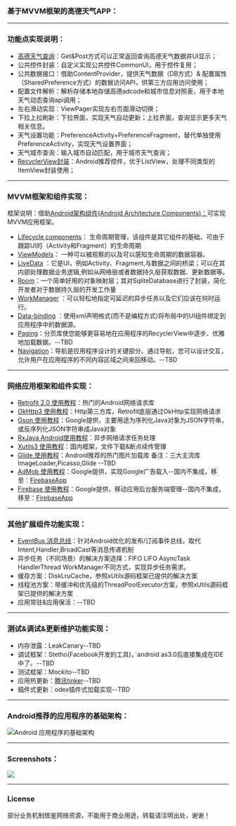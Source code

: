 ### 基于MVVM框架的高德天气APP：
-------

### 功能点实现说明：
- [高德天气查询](https://lbs.amap.com/api/webservice/guide/api/weatherinfo/)：Get&Post方式可以正常返回查询高德天气数据并UI显示；
- 公共控件封装：自定义实现公共控件CommonUI，用于控件复用；
- 公共数据接口：借助ContentProvider，提供天气数据（DB方式）& 配置属性（SharedPreference方式）的数据访问API，供第三方应用访问使用；
- 配置文件解析：解析存储本地存储高德adcode和城市信息对照表，用于本地天气动态查询api调用；
- 左右滑动实现：ViewPager实现左右页面滑动切换；
- 下拉上拉刷新：下拉界面，实现天气自动更新；上拉界面，查询显示更多天气相关信息。
- 天气设置功能：PreferenceActivity+PreferenceFragment，替代单独使用PreferenceActivity，实现天气设置界面；
- 天气城市查询：输入城市自动匹配，用于城市天气查询；
- [RecyclerView封装](https://www.jianshu.com/p/4f9591291365)：Android推荐控件，优于ListView，处理不同类型的ItemView封装使用；

-------
### MVVM框架和组件实现：
框架说明：借助[Android架构组件(Android Architecture Components)：](https://github.com/tangmin1010/appcomponent)可实现MVVM应用框架。 
- [Lifecycle components](https://developer.android.google.cn/topic/libraries/architecture/lifecycle)： 生命周期管理，该组件是其它组件的基础，可由于跟踪UI的（Activity和Fragment）的生命周期
- [ViewModels](https://developer.android.google.cn/topic/libraries/architecture/viewmodel)： 一种可以被观察的以及可以感知生命周期的数据容器。
- [LiveData](https://developer.android.google.cn/topic/libraries/architecture/livedata) ：它是UI，例如Activity、Fragment,与数据之间的桥梁；可以在其内部处理数据业务逻辑,例如从网络层或者数据持久层获取数据、更新数据等。
- [Room](https://developer.android.google.cn/topic/libraries/architecture/room)：一个简单好用的对象映射层；其对SqliteDatabase进行了封装，简化开发者对于数据持久层的开发工作量
- [WorkManager](https://developer.android.google.cn/topic/libraries/architecture/workmanager/) ：可以轻松地指定可延迟的异步任务以及它们应该在何时运行。
- [Data-binding](https://developer.android.google.cn/topic/libraries/data-binding//) ：使用xml声明格式(而不是编程方式)将布局中的UI组件绑定到应用程序中的数据源。
- [Paging](https://developer.android.google.cn/topic/libraries/architecture/paging/)：分页库使您能够更容易地在应用程序的RecyclerView中逐步、优雅地加载数据。--TBD
- [Navigation](https://developer.android.google.cn/topic/libraries/architecture/navigation/)：导航是应用程序设计的关键部分。通过导航，您可以设计交互，允许用户在应用程序的不同内容区域之间来回移动。--TBD

-------
### 网络应用框架和组件实现：
- [Retrofit 2.0 使用教程](https://blog.csdn.net/carson_ho/article/details/73732076)：热门的Android网络请求库
- [OkHttp3 使用教程](https://blog.csdn.net/xx326664162/article/details/77714126)：Http第三方库，Retrofit底层通过OkHttp实现网络请求 
- [Gson 使用教程](https://baijiahao.baidu.com/s?id=1607221675455152057&wfr=spider&for=pc)：Google提供，主要用途为序列化Java对象为JSON字符串，或反序列化JSON字符串成Java对象
- [RxJava Android使用教程](https://gank.io/post/560e15be2dca930e00da1083)：异步网络请求任务处理
- [Xutils3 使用教程](https://github.com/wyouflf/xUtils3)：国内框架，文件下载&断点续传管理
- [Glide 使用教程](https://www.jianshu.com/p/7ce7b02988a4)：Android推荐的热门图片加载库 备注：三大主流库ImageLoader,Picasso,Glide --TBD
- [AdMob 使用教程](https://developers.google.com/admob/android/quick-start?hl=zh-CN#import_the_mobile_ads_sdk)：Google提供，实现Google广告载入--国内不集成，移至：[FirebaseApp](https://github.com/caobaokang419/FirebaseApp)
- [Firebase 使用教程](https://developers.google.com/firebase/docs/android/setup?hl=zh-CN)：Google提供，移动应用后台服务端管理--国内不集成，移至：[FirebaseApp](https://github.com/caobaokang419/FirebaseApp)


-------
### 其他扩展组件功能实现：
- [EventBus 消息总线](https://www.jianshu.com/p/7ce7b02988a4)：针对Android优化的发布/订阅事件总线，取代Intent,Handler,BroadCast等消息传递机制 
- 异步任务（不同场景）的解决方案选择：FIFO LIFO AsyncTask HandlerThread WorkManager不同方式，实现异步任务需求。
- 缓存方案：DiskLruCache，参照xUtils源码框架已提供的解决方案
- 线程池方案：带缓冲和优先级的ThreadPoolExecutor方案，参照xUtils源码框架已提供的解决方案
- 应用常驻&应用保活：--TBD


-------
### 测试&调试&更新维护功能实现：
- 内存泄露：LeakCanary--TBD
- 调试框架：Stetho(Facebook开发的工具)，android as3.0后直接集成在IDE中了。--TBD
- 测试框架：Mockito--TBD
- 应用热更新：[腾讯tinker](https://github.com/Tencent/tinker)--TBD
- 插件式更新：odex插件式加载实现--TBD

-------
### Android推荐的应用程序的基础架构：

![Android 应用程序的基础架构](https://developer.android.google.cn/topic/libraries/architecture/images/final-architecture.png)

-------
### Screenshots：
![](https://github.com/caobaokang419/WeatherApp/blob/master/screenshots/admob_banner_screenshot.bmp)

-------
### License
部分业务机制借鉴网络资源，不能用于商业用途，转载请注明出处，谢谢！ 
